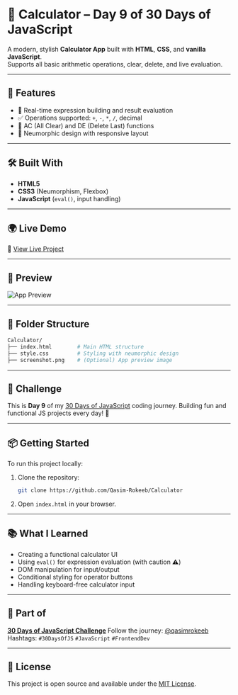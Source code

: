 
# 🧮 Calculator – Day 9 of 30 Days of JavaScript

A modern, stylish **Calculator App** built with **HTML**, **CSS**, and **vanilla JavaScript**.  
Supports all basic arithmetic operations, clear, delete, and live evaluation.

---

## 🚀 Features

* 🧠 Real-time expression building and result evaluation
* ✅ Operations supported: `+`, `-`, `*`, `/`, decimal
* 🔄 AC (All Clear) and DE (Delete Last) functions
* 🎨 Neumorphic design with responsive layout

---

## 🛠️ Built With

* **HTML5**
* **CSS3** (Neumorphism, Flexbox)
* **JavaScript** (`eval()`, input handling)

---

## 🌍 Live Demo

🔗 [View Live Project](https://qasim-rokeeb.github.io/Calculator)

---

## 📸 Preview

![App Preview](https://raw.githubusercontent.com/Qasim-Rokeeb/Stopwatch/main/screenshot.png)


---

## 📂 Folder Structure

```bash
Calculator/
├── index.html        # Main HTML structure
├── style.css         # Styling with neumorphic design
├── screenshot.png    # (Optional) App preview image
```

---

## 📅 Challenge

This is **Day 9** of my [30 Days of JavaScript](#) coding journey.
Building fun and functional JS projects every day! 🚀

---

## 📦 Getting Started

To run this project locally:

1. Clone the repository:

   ```bash
   git clone https://github.com/Qasim-Rokeeb/Calculator
   ```

2. Open `index.html` in your browser.

---

## 📚 What I Learned

* Creating a functional calculator UI
* Using `eval()` for expression evaluation (with caution ⚠️)
* DOM manipulation for input/output
* Conditional styling for operator buttons
* Handling keyboard-free calculator input

---

## 🧩 Part of

**[30 Days of JavaScript Challenge](#)**
Follow the journey: [@qasimrokeeb](https://x.com/qasimrokeeb)
Hashtags: `#30DaysOfJS` `#JavaScript` `#FrontendDev`

---

## 📜 License

This project is open source and available under the [MIT License](LICENSE).

```


